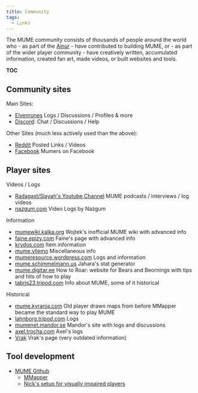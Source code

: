 ```yaml
---
title: Community
tags:
  - Links
---
```

The MUME community consists of thousands of people around the world
who - as part of the [Ainur](Ainur "wikilink") - have contributed to
building MUME, or - as part of the wider player community - have
creatively written, accumulated information, created fan art, made
videos, or built websites and tools.

__TOC__

## Community sites

Main Sites:

- [Elvenrunes](https://www.elvenrunes.com) Logs / Discussions / Profiles
  & more
- [Discord](https://discord.com/invite/J8z8fGR): Chat / Discussions /
  Help

Other Sites (much less actively used than the above):

- [Reddit](https://old.reddit.com/r/mume/) Posted Links / Videos
- [Facebook](https://www.facebook.com/groups/mumemud/) Mumers on
  Facebook

## Player sites

Videos / Logs

- [Radagast/Slayah's Youtube
  Channel](https://www.youtube.com/@Radagastthe1st) MUME podcasts /
  interviews / log videos
- [nazgum.com](https://nazgum.com/mume/) Video Logs by Nazgum

Information

- [mumewiki.kalka.org](https://mumewiki.kalka.org/start) Wojtek's
  inofficial MUME wiki with advanced info
- [faine.epizy.com](http://faine.epizy.com/) Faine's page with advanced
  info
- [krydos.com](https://krydos.com/mume/) Item information
- [mume.yllemo](https://mume.yllemo.com/doku.php?id=start) Miscellaneous
  info
- [mumeresource.wordpress.com](https://mumeresource.wordpress.com/) Logs
  and information
- [mume.schimmelmann.us](https://mume.schimmelmann.us/stats.htm)
  Jahara's stat generator
- [mume.digitar.ee](http://mume.digitar.ee/) How to Roar: website for
  Bears and Beornings with tips and hits of how to play
- [tabris23.tripod.com](https://tabris23.tripod.com/) Info about MUME,
  some of it historical

Historical

- [mume.kyrania.com](http://mume.kyrania.com/secure.php?page=news) Old
  player drawn maps from before MMapper became the standard way to play
  MUME
- [lahnborg.tripod.com](https://lahnborg.tripod.com/) Logs
- [mumenet.mandor.se](https://mumenet.mandor.se/) Mandor's site with
  logs and discussions
- [axel.trocha.com](http://axel.trocha.com/mume/log/) Axel's logs
- [Vrak](http://www.e.kth.se/archive/lnk/vrak/mume/) Vrak's page (very
  outdated information)

## Tool development

- [MUME Github](https://github.com/MUME)
  - [MMapper](https://github.com/MUME/MMapper)
  - [Nick's setup for visually impaired
    players](https://github.com/MUME/mushclient-mume)
